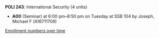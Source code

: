 **POLI 243**: International Security (4 units)

- **A00** (Seminar) at 6:00 pm–8:50 pm on Tuesday at SSB 104 by Joseph, Michael F (A16711709)

[Enrollment numbers over time](./POLI243.tsv)
